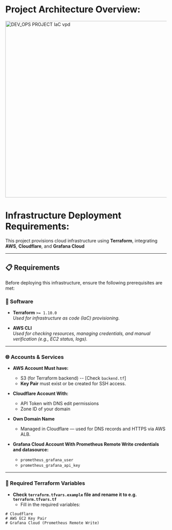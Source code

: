 
# Project Architecture Overview:
<img src="https://github.com/user-attachments/assets/9bfc34bd-079e-4131-95d2-fa5fb5e1557b" alt="DEV_OPS PROJECT IaC vpd" width="550"/>



# Infrastructure Deployment Requirements: 

This project provisions cloud infrastructure using **Terraform**, integrating **AWS**, **Cloudflare**, and **Grafana Cloud**

---

## 📋 Requirements

Before deploying this infrastructure, ensure the following prerequisites are met:

### 🔧 Software

- **Terraform** `>= 1.10.0`  
  _Used for infrastructure as code (IaC) provisioning._

- **AWS CLI**  
  _Used for checking resources, managing credentials, and manual verification (e.g., EC2 status, logs)._

---

### 🌐 Accounts & Services

- **AWS Account Must have:**
    - S3 (for Terraform backend) -- [Check `backend.tf`]
    - **Key Pair** must exist or be created for SSH access.

- **Cloudflare Account With:**
    - API Token with DNS edit permissions
    - Zone ID of your domain

- **Own Domain Name**
    - Managed in Cloudflare — used for DNS records and HTTPS via AWS ALB.

- **Grafana Cloud Account With **Prometheus Remote Write** credentials and datasource:**
    - `prometheus_grafana_user`
    - `prometheus_grafana_api_key`

---

### 🔐 Required Terraform Variables

- **Check `terraform.tfvars.example` file and rename it to e.g. `terraform.tfvars.tf`**
    - Fill in the required variables: 

```hcl
# Cloudflare
# AWS EC2 Key Pair
# Grafana Cloud (Prometheus Remote Write)

